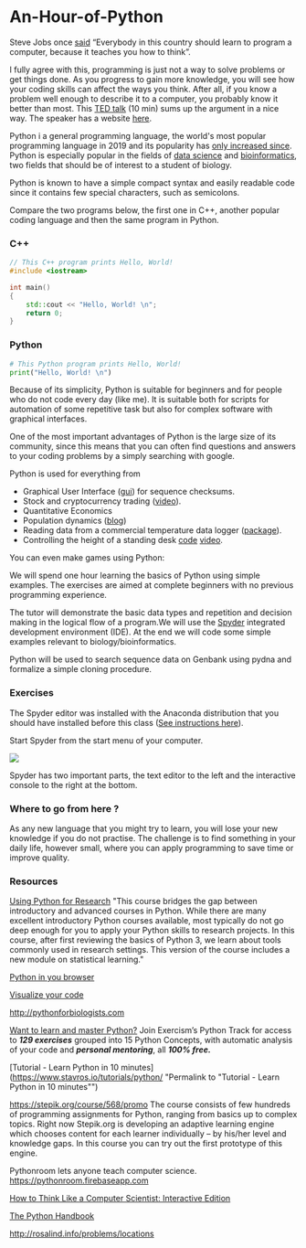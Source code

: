 # An-Hour-of-Python

Steve Jobs once [said](https://youtu.be/IY7EsTnUSxY?t=2) “Everybody in this country should learn to program a computer, because it teaches you how to think”.

I fully agree with this, programming is just not a way to solve problems or get things done. As you progress to gain more knowledge, you will see how your coding skills can affect the ways you think. After all, if you know a problem well enough to describe it to a computer, you probably know it better than most. This [TED talk](https://youtu.be/xfBWk4nw440?t=24) (10 min) sums up the argument in a nice way. The speaker has a website [here](https://christian.gen.co/you-should-learn-to-program).

Python i a general programming language, the world's most popular programming language in 2019 and its popularity has [only increased since](https://pypl.github.io/PYPL.html). Python is especially popular in the fields of [data science](https://en.wikipedia.org/wiki/Data_science) and [bioinformatics](https://en.wikipedia.org/wiki/Bioinformatics), two fields that should be of interest to a student of biology.

Python is known to have a simple compact syntax and easily readable code since it contains few special characters, such as semicolons.

Compare the two programs below, the first one in C++, another popular coding language and then the same program in Python.

### C++

```C++
// This C++ program prints Hello, World!
#include <iostream>

int main()
{
    std::cout << "Hello, World! \n";
    return 0;
}
```

### Python

```python
# This Python program prints Hello, World!
print("Hello, World! \n")
```

Because of its simplicity, Python is suitable for beginners and for people who do not code every day (like me). It is suitable both for scripts for automation of some repetitive task but also for complex software with graphical interfaces.

One of the most important advantages of Python is the large size of its community, since this means that you can often find questions and answers to your coding problems by a simply searching with google.

Python is used for everything from

- Graphical User Interface ([gui](https://github.com/BjornFJohansson/seguid_calculator)) for sequence checksums.
- Stock and cryptocurrency trading ([video](https://youtu.be/GdlFhF6gjKo)).
- Quantitative Economics
- Population dynamics ([blog](https://towardsdatascience.com/building-population-models-in-python-57f9e174d27d))
- Reading data from a commercial temperature data logger ([package](https://github.com/civic/elitech-datareader)).
- Controlling the height of a standing desk [code](https://pypi.org/project/idasen) [video](https://youtu.be/LEXQOhEzVhE?t=404).


You can even make games using Python:




We will spend one hour learning the basics of Python using simple examples. The exercises are aimed at complete beginners with no previous programming experience.

The tutor will demonstrate the basic data
types and repetition and decision making in the logical flow of a program.We will use the [Spyder](https://www.spyder-ide.org) integrated development environment (IDE). At the end we will code some simple examples relevant to biology/bioinformatics.

Python will be used to search sequence data on Genbank using pydna and
formalize a simple cloning procedure.

### Exercises

The Spyder editor was installed with the Anaconda distribution that you should have installed before this class ([See instructions here](ddd)).

Start Spyder from the start menu of your computer.

![](Spyder)

Spyder has two important parts, the text editor to the left and the interactive console to the right at the bottom.



### Where to go from here ?

As any new language that you might try to learn, you will lose your new knowledge if you do not practise. The challenge is to find something in your daily life, however small, where you can apply programming to save time or improve quality.



### Resources

[Using Python for Research](https://www.edx.org/course/using-python-for-research)
"This course bridges the gap between introductory and advanced courses in Python. While there are many excellent introductory Python courses available, most typically do not go deep enough for you to apply your Python skills to research projects. In this course, after first reviewing the basics of Python 3, we learn about tools commonly used in research settings. This version of the course includes a new module on statistical learning."


[Python in you browser](https://replit.com)

[Visualize your code](https://pythontutor.com)

http://pythonforbiologists.com

[Want to learn and master Python?](https://exercism.org/tracks/python)
Join Exercism’s Python Track for access to _**129 exercises**_ grouped into 15 Python Concepts, with automatic analysis of your code and _**personal mentoring**_, all _**100% free.**_


[Tutorial - Learn Python in 10 minutes](https://www.stavros.io/tutorials/python/ "Permalink to "Tutorial - Learn Python in 10 minutes"")


https://stepik.org/course/568/promo
The course consists of few hundreds of programming assignments for Python, ranging from basics up to complex topics. Right now Stepik.org is developing an adaptive learning engine which chooses content for each learner individually – by his/her level and knowledge gaps. In this course you can try out the first prototype of this engine.


Pythonroom lets anyone teach computer science. https://pythonroom.firebaseapp.com


[How to Think Like a Computer Scientist: Interactive Edition](https://runestone.academy/runestone/books/published/thinkcspy/index.html)



[The Python Handbook](https://www.freecodecamp.org/news/the-python-handbook)


http://rosalind.info/problems/locations
